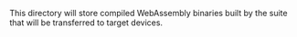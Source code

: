 This directory will store compiled WebAssembly binaries built by the suite that will be transferred 
to target devices.